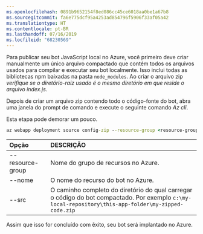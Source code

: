 ```yaml
---
ms.openlocfilehash: 0891b9652154f8ed086cc45ce6018aa0be1a67b8
ms.sourcegitcommit: fa6e775dcf95a4253ad854796f5906f33af05a42
ms.translationtype: HT
ms.contentlocale: pt-BR
ms.lasthandoff: 07/16/2019
ms.locfileid: "68230569"
---
```

Para publicar seu bot JavaScript local no Azure, você primeiro deve criar manualmente um único arquivo compactado que contém todos os arquivos usados para compilar e executar seu bot localmente. Isso inclui todas as bibliotecas npm baixadas na pasta `node_modules`. Ao criar o arquivo zip _verifique se o diretório-raiz usado é o mesmo diretório em que reside o arquivo index.js_.

Depois de criar um arquivo zip contendo todo o código-fonte do bot, abra uma janela do prompt de comando e execute o seguinte comando _Az cli_. 

Esta etapa pode demorar um pouco.

```cmd
az webapp deployment source config-zip --resource-group <resource-group-name> --name <bot-resource-name> --src <directory-path>
```

| Opção | DESCRIÇÃO |
|:---|:---|
| --resource-group | Nome do grupo de recursos no Azure. |
| --nome | O nome do recurso do bot no Azure. |
| --src | O caminho completo do diretório do qual carregar o código do bot compactado. Por exemplo `c:\my-local-repository\this-app-folder\my-zipped-code.zip` |

Assim que isso for concluído com êxito, seu bot será implantado no Azure.

